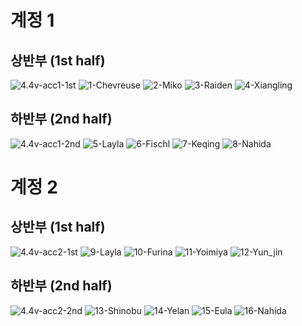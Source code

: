 # 계정 1
## 상반부 (1st half)
![4.4v-acc1-1st](./images/4.4v-acc1-1st.PNG)
![1-Chevreuse](./images/01-Chevreuse.png)
![2-Miko](./images/02-Miko.png)
![3-Raiden](./images/03-Raiden.png)
![4-Xiangling](./images/04-Xiangling.png)

</hr>

## 하반부 (2nd half)
![4.4v-acc1-2nd](./images/4.4v-acc1-2nd.PNG)
![5-Layla](./images/05-Layla.png)
![6-Fischl](./images/06-Fischl.png)
![7-Keqing](./images/07-Keqing.png)
![8-Nahida](./images/08-Nahida.png)

</hr>

# 계정 2
## 상반부 (1st half)
![4.4v-acc2-1st](./images/4.4v-acc2-1st.PNG)
![9-Layla](./images/09-Layla.png)
![10-Furina](./images/10-Furina.png)
![11-Yoimiya](./images/11-Yoimiya.png)
![12-Yun_jin](./images/12-Yun_jin.png)

</hr>

## 하반부 (2nd half)
![4.4v-acc2-2nd](./images/4.4v-acc2-2nd.PNG)
![13-Shinobu](./images/13-Shinobu.png)
![14-Yelan](./images/14-Yelan.png)
![15-Eula](./images/15-Eula.png)
![16-Nahida](./images/16-Nahida.png)
